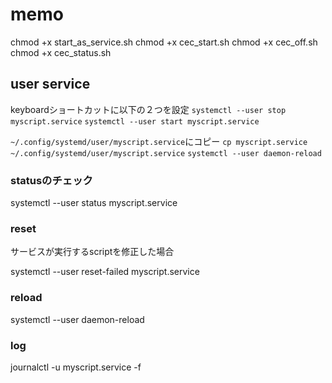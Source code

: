 # memo
chmod +x start_as_service.sh
chmod +x cec_start.sh
chmod +x cec_off.sh
chmod +x cec_status.sh


## user service
keyboardショートカットに以下の２つを設定
`systemctl --user stop myscript.service`
`systemctl --user start myscript.service`

`~/.config/systemd/user/myscript.service`にコピー
`cp myscript.service  ~/.config/systemd/user/myscript.service`
`systemctl --user daemon-reload`

### statusのチェック
systemctl --user status myscript.service

### reset
サービスが実行するscriptを修正した場合

systemctl --user reset-failed myscript.service

### reload
systemctl --user daemon-reload

### log
journalctl -u myscript.service -f
